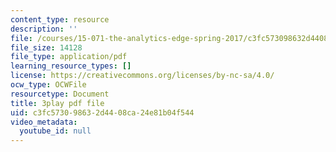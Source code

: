 ```yaml
---
content_type: resource
description: ''
file: /courses/15-071-the-analytics-edge-spring-2017/c3fc573098632d4408ca24e81b04f544_AlDhA-NY5IA.pdf
file_size: 14128
file_type: application/pdf
learning_resource_types: []
license: https://creativecommons.org/licenses/by-nc-sa/4.0/
ocw_type: OCWFile
resourcetype: Document
title: 3play pdf file
uid: c3fc5730-9863-2d44-08ca-24e81b04f544
video_metadata:
  youtube_id: null
---
```

